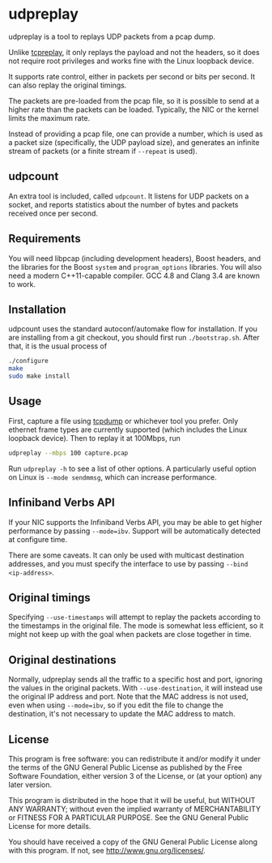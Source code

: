# udpreplay

udpreplay is a tool to replays UDP packets from a pcap dump.

Unlike [tcpreplay](http://tcpreplay.appneta.com/), it only replays the payload
and not the headers, so it does not require root privileges and works fine with
the Linux loopback device.

It supports rate control, either in packets per second or bits per second. It
can also replay the original timings.

The packets are pre-loaded from the pcap file, so it is possible to send at a
higher rate than the packets can be loaded. Typically, the NIC or the kernel
limits the maximum rate.

Instead of providing a pcap file, one can provide a number, which is used as a
packet size (specifically, the UDP payload size), and generates an infinite
stream of packets (or a finite stream if `--repeat` is used).

## udpcount

An extra tool is included, called `udpcount`. It listens for UDP packets on a
socket, and reports statistics about the number of bytes and packets received
once per second.

## Requirements

You will need libpcap (including development headers), Boost headers, and the
libraries for the Boost `system` and `program_options` libraries. You will
also need a modern C++11-capable compiler. GCC 4.8 and Clang 3.4 are known to
work.

## Installation

udpcount uses the standard autoconf/automake flow for installation. If you
are installing from a git checkout, you should first run `./bootstrap.sh`.
After that, it is the usual process of
```sh
./configure
make
sudo make install
```

## Usage

First, capture a file using [tcpdump](http://www.tcpdump.org/) or whichever
tool you prefer. Only ethernet frame types are currently supported (which
includes the Linux loopback device). Then to replay it at 100Mbps, run

```sh
udpreplay --mbps 100 capture.pcap
```

Run `udpreplay -h` to see a list of other options. A particularly useful
option on Linux is `--mode sendmmsg`, which can increase performance.

## Infiniband Verbs API

If your NIC supports the Infiniband Verbs API, you may be able to get higher
performance by passing `--mode=ibv`. Support will be automatically detected at
configure time.

There are some caveats. It can only be used with multicast destination
addresses, and you must specify the interface to use by passing
`--bind <ip-address>`.

## Original timings

Specifying `--use-timestamps` will attempt to replay the packets according to
the timestamps in the original file. The mode is somewhat less efficient, so it
might not keep up with the goal when packets are close together in time.

## Original destinations

Normally, udpreplay sends all the traffic to a specific host and port, ignoring
the values in the original packets. With `--use-destination`, it will instead
use the original IP address and port. Note that the MAC address is not used,
even when using `--mode=ibv`, so if you edit the file to change the
destination, it's not necessary to update the MAC address to match.

## License

This program is free software: you can redistribute it and/or modify
it under the terms of the GNU General Public License as published by
the Free Software Foundation, either version 3 of the License, or
(at your option) any later version.

This program is distributed in the hope that it will be useful,
but WITHOUT ANY WARRANTY; without even the implied warranty of
MERCHANTABILITY or FITNESS FOR A PARTICULAR PURPOSE.  See the
GNU General Public License for more details.

You should have received a copy of the GNU General Public License
along with this program.  If not, see http://www.gnu.org/licenses/.
